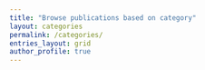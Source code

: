 ```yaml
---
title: "Browse publications based on category"
layout: categories
permalink: /categories/
entries_layout: grid
author_profile: true
---
```

